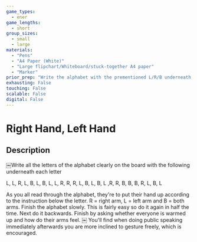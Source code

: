 ```yaml
---
game_types:
  - ener
game_lengths:
  - short
group_sizes:
  - small
  - large
materials:
  - "Pens"
  - "A4 Paper (White)"
  - "Large flipchart/Whiteboard/stuck-together A4 paper"
  - "Marker"
prior_prep: "Write the alphabet with the prementioned L/R/B underneath each letter (nice and big so everyone can see)"
exhausting: False
touching: False
scalable: False
digital: False
---
```

# Right Hand, Left Hand

## Description
￼Write all the letters of the alphabet clearly on the board with the following underneath each letter

L, L, R, L, B, L, B, L, L, R, R, R, L, B, L, B, L ,R, R, B, B, B, R, L, B, L

As you all read through the alphabet, they're to put their hand up according to the instruction below the letter. R = right arm, L = left arm and B = both arms.
Finish the alphabet slowly.
This is fairly easy so do it again in half the time.
Next do it backwards.
Finish by asking whether everyone is warmed up and how do their arms feel.
￼
You'll find when doing public speaking immediately afterwards you are more inclined to gesture freely, which is encouraged.
